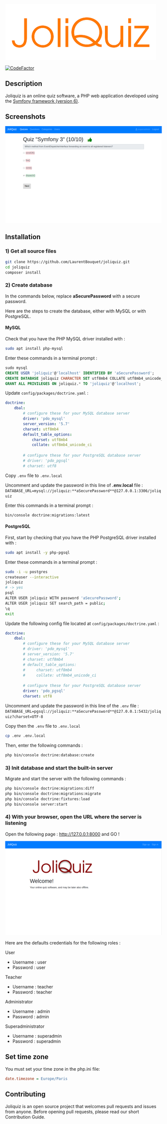 ![JoliQuiz](https://raw.githubusercontent.com/LaurentBouquet/joliquiz/assets/JoliQuiz.png?raw=true)

[![CodeFactor](https://www.codefactor.io/repository/github/laurentbouquet/joliquiz/badge)](https://www.codefactor.io/repository/github/laurentbouquet/joliquiz)

## Description
Joliquiz is an online quiz software, a PHP web application developed using the [Symfony framework (version 6)](https://symfony.com/).


## Screenshots

![Workout page](https://raw.githubusercontent.com/LaurentBouquet/joliquiz/assets/quiz_symf3_question10.png?raw=true)


## Installation

### 1) Get all source files

```bash
git clone https://github.com/LaurentBouquet/joliquiz.git
cd joliquiz
composer install
```

### 2) Create database

In the commands below, replace **aSecurePassword** with a secure password.

Here are the steps to create the database, either with MySQL or with PostgreSQL.


#### MySQL

Check that you have the PHP MySQL driver installed with :
```bash
sudo apt install php-mysql
```

Enter these commands in a terminal prompt :
```sql
sudo mysql
CREATE USER 'joliquiz'@'localhost' IDENTIFIED BY 'aSecurePassword';
CREATE DATABASE joliquiz CHARACTER SET utf8mb4 COLLATE utf8mb4_unicode_ci;
GRANT ALL PRIVILEGES ON joliquiz.* TO 'joliquiz'@'localhost';
```

Update `config/packages/doctrine.yaml` :
```yaml
doctrine:
    dbal:
        # configure these for your MySQL database server
        driver: 'pdo_mysql'
        server_version: '5.7'
        charset: utf8mb4
        default_table_options:
            charset: utf8mb4
            collate: utf8mb4_unicode_ci

        # configure these for your PostgreSQL database server
        # driver: 'pdo_pgsql'
        # charset: utf8
```

Copy `.env` file to `.env.local`

Uncomment and update the password in this line of **.env.local** file :
`DATABASE_URL=mysql://joliquiz:**aSecurePassword**@127.0.0.1:3306/joliquiz`


Enter this commands in a terminal prompt :
```bash
bin/console doctrine:migrations:latest
```


#### PostgreSQL

First, start by checking that you have the PHP PostgreSQL driver installed with :
```bash
sudo apt install -y php-pgsql
```

Enter these commands in a terminal prompt :
```bash
sudo -i -u postgres
createuser --interactive
joliquiz
# -> yes
psql
ALTER USER joliquiz WITH password 'aSecurePassword';
ALTER USER joliquiz SET search_path = public;
\q
exit
```

Update the following config file located at `config/packages/doctrine.yaml` :
```yaml
doctrine:
    dbal:
        # configure these for your MySQL database server
        # driver: 'pdo_mysql'
        # server_version: '5.7'
        # charset: utf8mb4
        # default_table_options:
        #     charset: utf8mb4
        #     collate: utf8mb4_unicode_ci

        # configure these for your PostgreSQL database server
        driver: 'pdo_pgsql'
        charset: utf8
```

Uncomment and update the password in this line of the `.env` file :
`DATABASE_URL=pgsql://joliquiz:**aSecurePassword**@127.0.0.1:5432/joliquiz?charset=UTF-8`

Copy then the `.env` file to `.env.local`
```bash
cp .env .env.local
```

Then, enter the following commands :
```bash
php bin/console doctrine:database:create
```


### 3) Init database and start the built-in server

Migrate and start the server with the following commands :
```bash
php bin/console doctrine:migrations:diff
php bin/console doctrine:migrations:migrate
php bin/console doctrine:fixtures:load
php bin/console server:start
```

### 4) With your browser, open the URL where the server is listening

Open the following page : http://127.0.0.1:8000 and GO !

![Workout page](https://raw.githubusercontent.com/LaurentBouquet/joliquiz/assets/home_page.png?raw=true)

Here are the defaults credentials for the following roles :

User
 - Username : user
 - Password : user

Teacher
 - Username : teacher
 - Password : teacher

Administrator
 - Username : admin
 - Password : admin

Superadministrator
 - Username : superadmin
 - Password : superadmin



## Set time zone

You must set your time zone in the php.ini file: 

```ini
date.timezone = Europe/Paris 
```



## Contributing

Joliquiz is an open source project that welcomes pull requests and issues from anyone.
Before opening pull requests, please read our short Contribution Guide.
